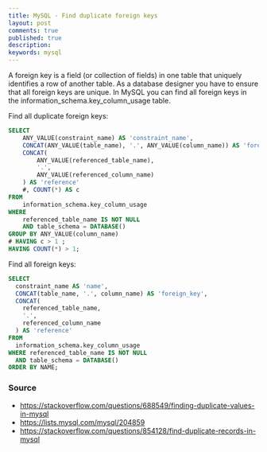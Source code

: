 ```yaml
---
title: MySQL - Find duplicate foreign keys
layout: post
comments: true
published: true
description: 
keywords: mysql
---
```


A foreign key is a field (or collection of fields) in one table that uniquely 
identifies a row of another table. As a database designer you have to ensure 
that all foreign keys are unique. In MySQL you can find all foreign keys in 
the information_schema.key_column_usage table.

Find all duplicate foreign keys:

```sql
SELECT 
    ANY_VALUE(constraint_name) AS 'constraint_name',
    CONCAT(ANY_VALUE(table_name), '.', ANY_VALUE(column_name)) AS 'foreign_key',
    CONCAT(
        ANY_VALUE(referenced_table_name),
        '.',
        ANY_VALUE(referenced_column_name)
    ) AS 'reference'
    #, COUNT(*) AS c
FROM
    information_schema.key_column_usage 
WHERE 
    referenced_table_name IS NOT NULL 
    AND table_schema = DATABASE()
GROUP BY ANY_VALUE(column_name)
# HAVING c > 1 ;
HAVING COUNT(*) > 1;
```

Find all foreign keys:

```sql
SELECT 
  constraint_name AS 'name',
  CONCAT(table_name, '.', column_name) AS 'foreign_key',
  CONCAT(
    referenced_table_name,
    '.',
    referenced_column_name
  ) AS 'reference' 
FROM
  information_schema.key_column_usage 
WHERE referenced_table_name IS NOT NULL 
  AND table_schema = DATABASE() 
ORDER BY NAME;

```

### Source

* <https://stackoverflow.com/questions/688549/finding-duplicate-values-in-mysql>
* <https://lists.mysql.com/mysql/204859>
* <https://stackoverflow.com/questions/854128/find-duplicate-records-in-mysql>
